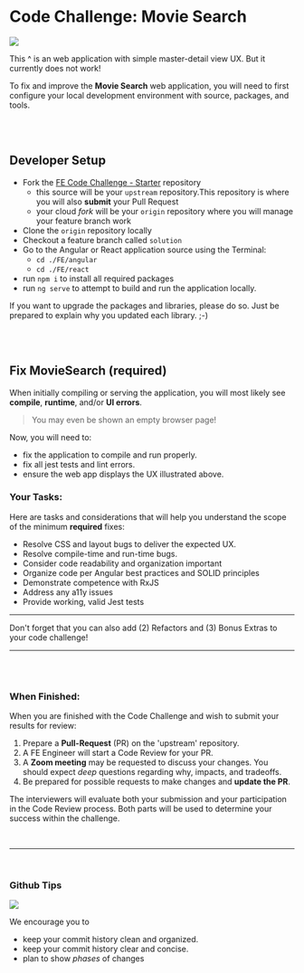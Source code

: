# Code Challenge: Movie Search

[![](https://github.com/ThomasBurleson/movie-search-rsm-react/assets/210413/4970a267-7c97-4bd0-abbb-69dcada13ba4)](https://github.com/ThomasBurleson/movie-search-rsm-react/assets/210413/4970a267-7c97-4bd0-abbb-69dcada13ba4)

This ^ is an web application with simple master-detail view UX. But it currently does not work!

To fix and improve the **Movie Search** web application, you will need to first configure your local development environment with source, packages, and tools.

<br/>
<br/>


## Developer Setup

- Fork the [FE Code Challenge - Starter](https://github.dev/degreed/fe-coding-challenge) repository
  - this source will be your `upstream` repository.This repository is where you will also **submit** your Pull Request
  - your cloud _fork_ will be your `origin` repository where you will manage your feature branch work
- Clone the `origin` repository locally
- Checkout a feature branch called `solution`
- Go to the Angular or React application source using the Terminal:
  - `cd ./FE/angular`
  - `cd ./FE/react`
- run `npm i` to install all required packages
- run `ng serve` to attempt to build and run the application locally.

If you want to upgrade the packages and libraries, please do so. Just be prepared to explain why you updated each library. ;-)

<br/>
<br/>

## Fix MovieSearch (required)

When initially compiling or serving the application, you will most likely see **compile**, **runtime**, and/or **UI errors**.

> You may even be shown an empty browser page!

Now, you will need to:

- fix the application to compile and run properly.
- fix all jest tests and lint errors.
- ensure the web app displays the UX illustrated above.

### Your Tasks:

Here are tasks and considerations that will help you understand the scope of the minimum **required** fixes:

- Resolve CSS and layout bugs to deliver the expected UX.
- Resolve compile-time and run-time bugs.
- Consider code readability and organization important
- Organize code per Angular best practices and SOLID principles
- Demonstrate competence with RxJS
- Address any a11y issues
- Provide working, valid Jest tests

---

Don't forget that you can also add (2) Refactors and (3) Bonus Extras to your code challenge!

---

<br/>
<br/>

### When Finished:

When you are finished with the Code Challenge and wish to submit your results for review:

1. Prepare a **Pull-Request** (PR) on the 'upstream' repository.
2. A FE Engineer will start a Code Review for your PR.
3. A **Zoom meeting** may be requested to discuss your changes. You should expect _deep_ questions regarding why, impacts, and tradeoffs.
4. Be prepared for possible requests to make changes and **update the PR**.

The interviewers will evaluate both your submission and your participation in the Code Review process. Both parts will be used to determine your success within the challenge.

<br/>

---

<br/>

### Github Tips

![](https://github.com/ThomasBurleson/movie-search-rsm-react/assets/210413/acdfb9d3-796d-4cf5-b0b3-14dcbb50440d)

We encourage you to

- keep your commit history clean and organized.
- keep your commit history clear and concise.
- plan to show _phases_ of changes
